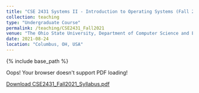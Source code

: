 ```yaml
---
title: "CSE 2431 Systems II - Introduction to Operating Systems (Fall 2021)"
collection: teaching
type: "Undergraduate Course"
permalink: /teaching/CSE2431_Fall2021
venue: "The Ohio State University, Department of Computer Science and Engineering"
date: 2021-08-24
location: "Columbus, OH, USA"
---
```


{% include base_path %}

<div>
	<!-- <embed src="{{ "CSE2431_Fall2021_Syllabus.pdf" | prepend: "/files/" | prepend: base_path }}" type="application/pdf" width="100%" height="100%"> -->
	<object data="{{ "CSE2431_Fall2021_Syllabus.pdf" | prepend: "/files/" | prepend: base_path }}" type="application/pdf" width="100%" height="100%">
		<p>Oops! Your browser doesn't support PDF loading!</p>
		<p><a href="{{ "CSE2431_Fall2021_Syllabus.pdf" | prepend: "/files/" | prepend: base_path }}">Download CSE2431_Fall2021_Syllabus.pdf</a></p>
	</object>
</div>
